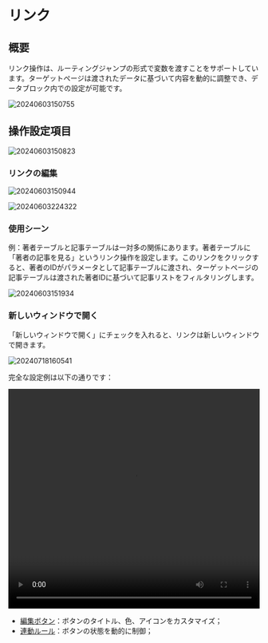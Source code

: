 # リンク

## 概要

リンク操作は、ルーティングジャンプの形式で変数を渡すことをサポートしています。ターゲットページは渡されたデータに基づいて内容を動的に調整でき、データブロック内での設定が可能です。

![20240603150755](https://static-docs.nocobase.com/20240603150755.png)

## 操作設定項目

![20240603150823](https://static-docs.nocobase.com/20240603150823.png)

### リンクの編集

![20240603150944](https://static-docs.nocobase.com/20240603150944.png)

![20240603224322](https://static-docs.nocobase.com/20240603224322.png)

### 使用シーン

例：著者テーブルと記事テーブルは一対多の関係にあります。著者テーブルに「著者の記事を見る」というリンク操作を設定します。このリンクをクリックすると、著者のIDがパラメータとして記事テーブルに渡され、ターゲットページの記事テーブルは渡された著者IDに基づいて記事リストをフィルタリングします。

![20240603151934](https://static-docs.nocobase.com/20240603151934.png)

### 新しいウィンドウで開く

「新しいウィンドウで開く」にチェックを入れると、リンクは新しいウィンドウで開きます。

![20240718160541](https://nocobase-docs.oss-cn-beijing.aliyuncs.com/20240718160541.png)

完全な設定例は以下の通りです：

<video width="100%" height="440" controls>

 <source src="https://static-docs.nocobase.com/20240603224044.mp4" type="video/mp4">

</video>

- [編集ボタン](/handbook/ui/actions/action-settings/edit-button)：ボタンのタイトル、色、アイコンをカスタマイズ；
- [連動ルール](/handbook/ui/actions/action-settings/linkage-rule)：ボタンの状態を動的に制御；

